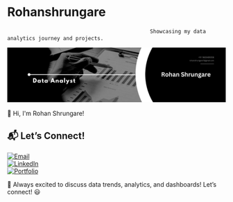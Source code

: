 # Rohanshrungare
                                                  Showcasing my data analytics journey and projects.
<p align="center">
  <img src="https://raw.githubusercontent.com/AgnosticRohan/Rohanshrungare/main/Black%20%26%20White%20Modern%20Minimalist%20Data%20Analyst%20LinkedIn%20Banner.png" alt="Rohan Shrungare Banner">
</p>




👋 Hi, I'm Rohan Shrungare!

## 📬 Let’s Connect!

[![Email](https://img.shields.io/badge/Email-D14836?style=for-the-badge&logo=gmail&logoColor=white)](mailto:rohanshrungare7@gmail.com)  
[![LinkedIn](https://img.shields.io/badge/LinkedIn-0A66C2?style=for-the-badge&logo=linkedin&logoColor=white)](https://www.linkedin.com/in/rohan-shrungare-9310a8236)  
[![Portfolio](https://img.shields.io/badge/Portfolio-000?style=for-the-badge&logo=react&logoColor=white)](https://www.novypro.com/profile_projects/buntyshrungare)


🚀 Always excited to discuss data trends, analytics, and dashboards! Let’s connect! 😃

